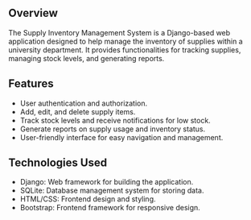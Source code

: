 ## Overview
The Supply Inventory Management System is a Django-based web application designed to help manage the inventory of supplies within a university department. It provides functionalities for tracking supplies, managing stock levels, and generating reports.

## Features
* User authentication and authorization.
* Add, edit, and delete supply items.
* Track stock levels and receive notifications for low stock.
* Generate reports on supply usage and inventory status.
* User-friendly interface for easy navigation and management.

## Technologies Used
* Django: Web framework for building the application.
* SQLite: Database management system for storing data.
* HTML/CSS: Frontend design and styling.
* Bootstrap: Frontend framework for responsive design.
